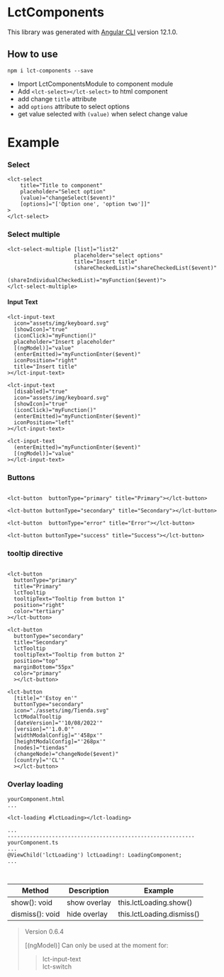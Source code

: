 
# LctComponents

This library was generated with [Angular CLI](https://github.com/angular/angular-cli) version 12.1.0.

## How to use
```  
npm i lct-components --save  
```  
- Import LctComponentsModule to component module
- Add ``<lct-select></lct-select>`` to html component
- add change ``title`` attribute
- add ``options`` attribute to select options
- get value selected with ``(value)`` when select change value

# Example
### Select
```  
<lct-select   
    title="Title to component"   
    placeholder="Select option"
    (value)="changeSelect($event)"   
    [options]="['Option one', 'option two']]"  
>  
</lct-select>  
```  
### Select multiple
```  
<lct-select-multiple [list]="list2"
                     placeholder="select options"  
                     title="Insert title"  
                     (shareCheckedList)="shareCheckedList($event)"  
                     (shareIndividualCheckedList)="myFunction($event)">  
</lct-select-multiple>  
```  
#### Input Text
```  
<lct-input-text  
  icon="assets/img/keyboard.svg"  
  [showIcon]="true"  
  (iconClick)="myFunction()"  
  placeholder="Insert placeholder"  
  [(ngModel)]="value"
  (enterEmitted)="myFunctionEnter($event)"  
  iconPosition="right"  
  title="Insert title"  
></lct-input-text>  
  
<lct-input-text  
  [disabled]="true"  
  icon="assets/img/keyboard.svg"  
  [showIcon]="true"  
  (iconClick)="myFunction()"  
  (enterEmitted)="myFunctionEnter($event)"  
  iconPosition="left"  
></lct-input-text>  
  
<lct-input-text  
  (enterEmitted)="myFunctionEnter($event)"
  [(ngModel)]="value"  
></lct-input-text>  
```  
### Buttons
```  
  
<lct-button  buttonType="primary" title="Primary"></lct-button>  
  
<lct-button buttonType="secondary" title="Secondary"></lct-button>  
  
<lct-button  buttonType="error" title="Error"></lct-button>  
  
<lct-button buttonType="success" title="Success"></lct-button>  
```  

### tooltip directive
```  
  
<lct-button  
  buttonType="primary"
  title="Primary"
  lctTooltip
  tooltipText="Tooltip from button 1"
  position="right"
  color="tertiary"
></lct-button>  
  
<lct-button 
  buttonType="secondary" 
  title="Secondary"
  lctTooltip
  tooltipText="Tooltip from button 2"
  position="top"
  marginBottom="55px"
  color="primary"
  ></lct-button> 

<lct-button
  [title]="'Estoy en'"
  buttonType="secondary"
  icon="./assets/img/Tienda.svg"
  lctModalTooltip
  [dateVersion]="'10/08/2022'"
  [version]="'1.0.0'"
  [widthModalConfig]="'458px'"
  [heightModalConfig]="'268px'"
  [nodes]="tiendas"
  (changeNode)="changeNode($event)"
  [country]="'CL'"
  ></lct-button>
```  

### Overlay loading
```  
yourComponent.html  
...  
  
<lct-loading #lctLoading></lct-loading>  
  
...  
-----------------------------------------------------------  
yourComponent.ts  
...  
@ViewChild('lctLoading') lctLoading!: LoadingComponent;  
...  
  
  
```  
| Method | Description | Example |
|-- | -- | --|
| show(): void | show overlay | this.lctLoading.show() |
| dismiss(): void | hide overlay | this.lctLoading.dismiss()|

>Version 0.6.4
>
>[(ngModel)] Can only be used at the moment for:
> > lct-input-text  
> > lct-switch
